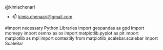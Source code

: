  @kimiachenari 
- 📫 kimia.chenaari@gmail.com

<!---
kimiachenari/kimiachenari is a ✨ special ✨ repository because its `README.md` (this file) appears on your GitHub profile.
You can click the Preview link to take a look at your changes.
--->
#import necessary Python Libraries
import geopandas as gpd
import momepy
import osmnx as ox
import matplotlib.pyplot as plt
import matplotlib as mpl
import contextily
from matplotlib_scalebar.scalebar import ScaleBar
